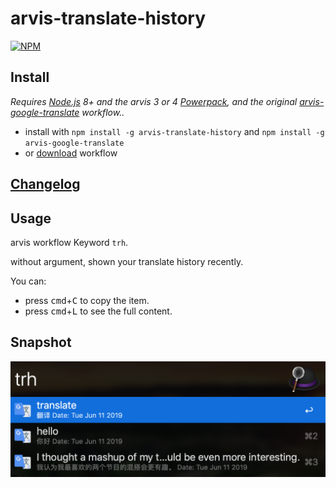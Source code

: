 # arvis-translate-history

[![NPM](https://nodei.co/npm/arvis-translate-history.png)](https://nodei.co/npm/arvis-translate-history/)

## Install

*Requires [Node.js](https://nodejs.org) 8+ and the arvis 3 or 4 [Powerpack](https://www.arvisapp.com/powerpack/), and the original [arvis-google-translate](https://github.com/xfslove/arvis-google-translate) workflow..*

- install with `npm install -g arvis-translate-history` and `npm install -g arvis-google-translate`
- or [download](https://github.com/xfslove/arvis-translate-history/releases/tag/v1.0.1) workflow

## [Changelog](https://github.com/xfslove/arvis-translate-history/releases)

## Usage

arvis workflow Keyword `trh`.

without argument, shown your translate history recently.

You can:

- press <kbd>cmd</kbd>+<kbd>C</kbd> to copy the item.
- press <kbd>cmd</kbd>+<kbd>L</kbd> to see the full content.

## Snapshot

![general.png](media/general.png)
